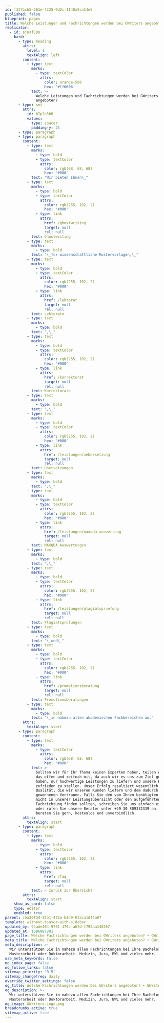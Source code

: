 ```yaml
---
id: f327bcb5-261e-4225-9d2c-1140a9ca14e5
published: false
blueprint: pages
title: Welche Leistungen und Fachrichtungen werden bei GWriters angeboten?
replicator:
  - id: ajKXfCD9
    bard:
      - type: heading
        attrs:
          level: 1
          textAlign: left
        content:
          - type: text
            marks:
              - type: textColor
                attrs:
                  color: orange-500
                  hex: '#ff6606'
            text: >-
              Welche Leistungen und Fachrichtungen werden bei GWriters
              angeboten?
      - type: set
        attrs:
          id: 8Ip2n3bB
          values:
            type: spacer
            padding-y: 25
      - type: paragraph
      - type: paragraph
        content:
          - type: text
            marks:
              - type: bold
              - type: textColor
                attrs:
                  color: rgb(68, 68, 68)
                  hex: '#000'
            text: "Wir bieten Ihnen\_"
          - type: text
            marks:
              - type: bold
              - type: textColor
                attrs:
                  color: rgb(255, 102, 2)
                  hex: '#000'
              - type: link
                attrs:
                  href: /ghostwriting
                  target: null
                  rel: null
            text: Ghostwriting
          - type: text
            marks:
              - type: bold
            text: "\_für wissenschaftliche Mustervorlagen,\_"
          - type: text
            marks:
              - type: bold
              - type: textColor
                attrs:
                  color: rgb(255, 102, 2)
                  hex: '#000'
              - type: link
                attrs:
                  href: /lektorat
                  target: null
                  rel: null
            text: Lektorate
          - type: text
            marks:
              - type: bold
            text: ",\_"
          - type: text
            marks:
              - type: bold
              - type: textColor
                attrs:
                  color: rgb(255, 102, 2)
                  hex: '#000'
              - type: link
                attrs:
                  href: /korrektorat
                  target: null
                  rel: null
            text: Korrektorate
          - type: text
            marks:
              - type: bold
            text: ",\_"
          - type: text
            marks:
              - type: bold
              - type: textColor
                attrs:
                  color: rgb(255, 102, 2)
                  hex: '#000'
              - type: link
                attrs:
                  href: /leistungen/uebersetzung
                  target: null
                  rel: null
            text: Übersetzungen
          - type: text
            marks:
              - type: bold
            text: ",\_"
          - type: text
            marks:
              - type: bold
              - type: textColor
                attrs:
                  color: rgb(255, 102, 2)
                  hex: '#000'
              - type: link
                attrs:
                  href: /leistungen/maxqda-auswertung
                  target: null
                  rel: null
            text: MAXQDA Auswertungen
          - type: text
            marks:
              - type: bold
            text: ",\_"
          - type: text
            marks:
              - type: bold
              - type: textColor
                attrs:
                  color: rgb(255, 102, 2)
                  hex: '#000'
              - type: link
                attrs:
                  href: /leistungen/plagiatspruefung
                  target: null
                  rel: null
            text: Plagiatsprüfungen
          - type: text
            marks:
              - type: bold
            text: "\_und\_"
          - type: text
            marks:
              - type: bold
              - type: textColor
                attrs:
                  color: rgb(255, 102, 2)
                  hex: '#000'
              - type: link
                attrs:
                  href: /promotionsberatung
                  target: null
                  rel: null
            text: Promotionsberatungen
          - type: text
            marks:
              - type: bold
            text: "\_in nahezu allen akademischen Fachbereichen an."
        attrs:
          textAlign: start
      - type: paragraph
        content:
          - type: text
            marks:
              - type: textColor
                attrs:
                  color: rgb(68, 68, 68)
                  hex: '#000'
            text: >-
              Sollten wir für Ihr Thema keinen Experten haben, teilen wir Ihnen
              das offen und zeitnah mit, da auch wir es uns zum Ziel gesetzt
              haben, nur hochwertige Leistungen zu liefern und unsere Kunden
              zufrieden zu stellen. Unser Erfolg resultiert wesentlich aus der
              Qualität, die wir unseren Kunden liefern und dem dadurch
              gewonnenen Vertrauen. Falls Sie den von Ihnen benötigten Service
              nicht in unserer Leistungsübersicht oder den aufgeführten
              Fachrichtung finden sollten, schreiben Sie uns einfach eine Email
              oder rufen Sie unsere Berater unter +49 30 809332339 an. Wir
              beraten Sie gern, kostenlos und unverbindlich.
        attrs:
          textAlign: start
      - type: paragraph
        content:
          - type: text
            marks:
              - type: bold
              - type: textColor
                attrs:
                  color: rgb(255, 102, 2)
                  hex: '#000'
              - type: link
                attrs:
                  href: /faq
                  target: null
                  rel: null
            text: < zurück zur Übersicht
        attrs:
          textAlign: start
    show_as_card: false
    type: editor
    enabled: true
parent: cba20f34-32b1-472a-b3d9-03aca1df4a07
template: without-teaser-with-sidebar
updated_by: 94ade404-9791-479c-a67d-f792aa146207
updated_at: 1686087801
page_title: Welche Fachrichtungen werden bei GWriters angeboten? • GWriters
meta_title: Welche Fachrichtungen werden bei GWriters angeboten? • GWriters
meta_description: >-
  Wir unterstützen Sie in nahezu allen Fachrichtungen bei Ihre Bachelorarbeit,
  Masterarbeit oder Doktorarbeit. Medizin, Jura, BWL und vieles mehr.
use_meta_keywords: false
no_index_page: false
no_follow_links: false
sitemap_priority: '0.5'
sitemap_changefreq: daily
override_twitter_settings: false
og_title: Welche Fachrichtungen werden bei GWriters angeboten? • GWriters
og_description: >-
  Wir unterstützen Sie in nahezu allen Fachrichtungen bei Ihre Bachelorarbeit,
  Masterarbeit oder Doktorarbeit. Medizin, Jura, BWL und vieles mehr.
og_image: GWriters-Logo.png
breadcrumbs_active: true
sitemap_active: true
---
```

